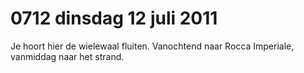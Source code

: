 # 0712 dinsdag 12 juli 2011
Je hoort hier de wielewaal fluiten. Vanochtend naar Rocca Imperiale, vanmiddag naar het strand.